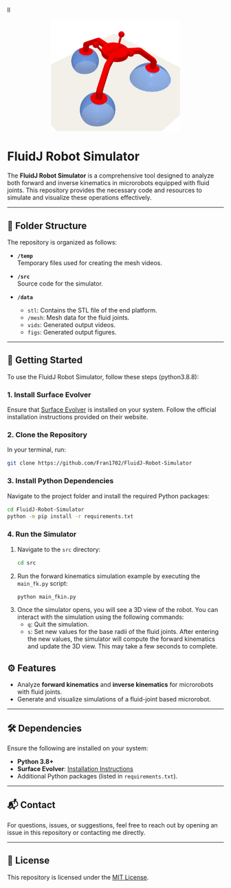 ll<div align="center">
  <img src="logo.png" alt="FluidJ Robot Simulator Logo" width="300"/>
</div>


# FluidJ Robot Simulator

The **FluidJ Robot Simulator** is a comprehensive tool designed to analyze both forward and inverse kinematics in microrobots equipped with fluid joints. This repository provides the necessary code and resources to simulate and visualize these operations effectively.

---

## 📂 Folder Structure

The repository is organized as follows:

- **`/temp`**  
  Temporary files used for creating the mesh videos.

- **`/src`**  
  Source code for the simulator.

- **`/data`**  
  - `stl`: Contains the STL file of the end platform.  
  - `/mesh`: Mesh data for the fluid joints.  
  - `vids`: Generated output videos.  
  - `figs`: Generated output figures.

---

## 🚀 Getting Started

To use the FluidJ Robot Simulator, follow these steps (python3.8.8):

### 1. Install **Surface Evolver**
Ensure that [Surface Evolver](http://kenbrakke.com/evolver/html/install.htm) is installed on your system. Follow the official installation instructions provided on their website.

### 2. Clone the Repository
In your terminal, run:
```bash
git clone https://github.com/Fran1702/FluidJ-Robot-Simulator
```



### 3. Install Python Dependencies
Navigate to the project folder and install the required Python packages:

```bash
cd FluidJ-Robot-Simulator
python -m pip install -r requirements.txt
```


### 4. Run the Simulator

1. Navigate to the `src` directory:
   ```bash
   cd src

2. Run the forward kinematics simulation example by executing the `main_fk.py` script:
    ```bash
    python main_fkin.py
    ```
3. Once the simulator opens, you will see a 3D view of the robot. You can interact with the simulation using the following commands:
    * `q`: Quit the simulation.
    * `s`: Set new values for the base radii of the fluid joints. After entering the new values, the simulator will compute the forward kinematics and update the 3D view. This may take a few seconds to complete.


## ⚙️ Features

- Analyze **forward kinematics** and **inverse kinematics** for microrobots with fluid joints.
- Generate and visualize simulations of a fluid-joint based microrobot.

---

## 🛠️ Dependencies

Ensure the following are installed on your system:
- **Python 3.8+**
- **Surface Evolver**: [Installation Instructions](http://kenbrakke.com/evolver/html/install.htm)
- Additional Python packages (listed in `requirements.txt`).

---

## 📬 Contact

For questions, issues, or suggestions, feel free to reach out by opening an issue in this repository or contacting me directly.

---

## 📜 License

This repository is licensed under the [MIT License](LICENSE).



